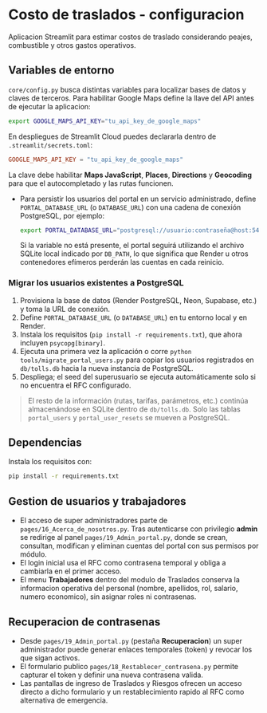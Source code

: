 # Costo de traslados - configuracion

Aplicacion Streamlit para estimar costos de traslado considerando peajes, combustible y otros gastos operativos.

## Variables de entorno

`core/config.py` busca distintas variables para localizar bases de datos y claves de terceros. Para habilitar Google Maps define la llave del API antes de ejecutar la aplicacion:

```bash
export GOOGLE_MAPS_API_KEY="tu_api_key_de_google_maps"
```

En despliegues de Streamlit Cloud puedes declararla dentro de `.streamlit/secrets.toml`:

```toml
GOOGLE_MAPS_API_KEY = "tu_api_key_de_google_maps"
```

La clave debe habilitar **Maps JavaScript**, **Places**, **Directions** y **Geocoding** para que el autocompletado y las rutas funcionen.

- Para persistir los usuarios del portal en un servicio administrado, define `PORTAL_DATABASE_URL` (o `DATABASE_URL`) con una cadena de conexión PostgreSQL, por ejemplo:

  ```bash
  export PORTAL_DATABASE_URL="postgresql://usuario:contraseña@host:5432/nombre_db"
  ```

  Si la variable no está presente, el portal seguirá utilizando el archivo SQLite local indicado por `DB_PATH`, lo que significa que Render u otros contenedores efímeros perderán las cuentas en cada reinicio.

### Migrar los usuarios existentes a PostgreSQL

1. Provisiona la base de datos (Render PostgreSQL, Neon, Supabase, etc.) y toma la URL de conexión.
2. Define `PORTAL_DATABASE_URL` (o `DATABASE_URL`) en tu entorno local y en Render.
3. Instala los requisitos (`pip install -r requirements.txt`), que ahora incluyen `psycopg[binary]`.
4. Ejecuta una primera vez la aplicación o corre `python tools/migrate_portal_users.py` para copiar los usuarios registrados en `db/tolls.db` hacia la nueva instancia de PostgreSQL.
5. Despliega; el seed del superusuario se ejecuta automáticamente solo si no encuentra el RFC configurado.

> El resto de la información (rutas, tarifas, parámetros, etc.) continúa almacenándose en SQLite dentro de `db/tolls.db`. Solo las tablas `portal_users` y `portal_user_resets` se mueven a PostgreSQL.

## Dependencias

Instala los requisitos con:

```bash
pip install -r requirements.txt
```

## Gestion de usuarios y trabajadores

- El acceso de super administradores parte de `pages/16_Acerca_de_nosotros.py`. Tras autenticarse con privilegio **admin** se redirige al panel `pages/19_Admin_portal.py`, donde se crean, consultan, modifican y eliminan cuentas del portal con sus permisos por módulo.
- El login inicial usa el RFC como contrasena temporal y obliga a cambiarla en el primer acceso.
- El menu **Trabajadores** dentro del modulo de Traslados conserva la informacion operativa del personal (nombre, apellidos, rol, salario, numero economico), sin asignar roles ni contrasenas.

## Recuperacion de contrasenas

- Desde `pages/19_Admin_portal.py` (pestaña **Recuperacion**) un super administrador puede generar enlaces temporales (token) y revocar los que sigan activos.
- El formulario publico `pages/18_Restablecer_contrasena.py` permite capturar el token y definir una nueva contrasena valida.
- Las pantallas de ingreso de Traslados y Riesgos ofrecen un acceso directo a dicho formulario y un restablecimiento rapido al RFC como alternativa de emergencia.

